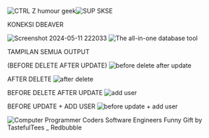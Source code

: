 
![CTRL Z humour geek](https://github.com/felix11736/Project-5/assets/111951543/f88f0971-4641-47ed-a542-7c1865ac1ba1)![SUP SKSE](https://github.com/felix11736/Project-5/assets/111951543/d424ad15-829e-4cbc-aef3-cb072416b474)



KONEKSI DBEAVER

![Screenshot 2024-05-11 222033](https://github.com/felix11736/Project-5/assets/111951543/2c9559aa-8dcd-47a0-8360-18362812e776)
 ![The all-in-one database tool](https://github.com/felix11736/Project-5/assets/111951543/7b900486-e52a-40bb-98f4-926601ecc45d) 



TAMPILAN SEMUA OUTPUT 

(BEFORE DELETE AFTER UPDATE)
![before delete after update](https://github.com/felix11736/Project-5/assets/111951543/f9dff898-5670-4e5e-a6e9-eef30a9bf41b)

AFTER DELETE 
![after delete ](https://github.com/felix11736/Project-5/assets/111951543/73c943b2-0349-4373-8bc3-ed73a95e8f89)

BEFORE DELETE AFTER UPDATE 
![add user ](https://github.com/felix11736/Project-5/assets/111951543/994a429f-c84d-4bbe-8ad7-7c81d95b84d9)

BEFORE UPDATE + ADD USER 
![before update + add user](https://github.com/felix11736/Project-5/assets/111951543/7ddbe112-e216-485a-afe0-120a19e712ed)


![Computer Programmer Coders Software Engineers Funny Gift by TastefulTees _ Redbubble](https://github.com/felix11736/Project-5/assets/111951543/1c72c975-4521-44ad-b34e-e53f9585d43a)
